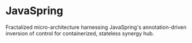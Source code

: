 # JavaSpring
Fractalized micro-architecture harnessing JavaSpring's annotation-driven inversion of control for containerized, stateless synergy hub.
